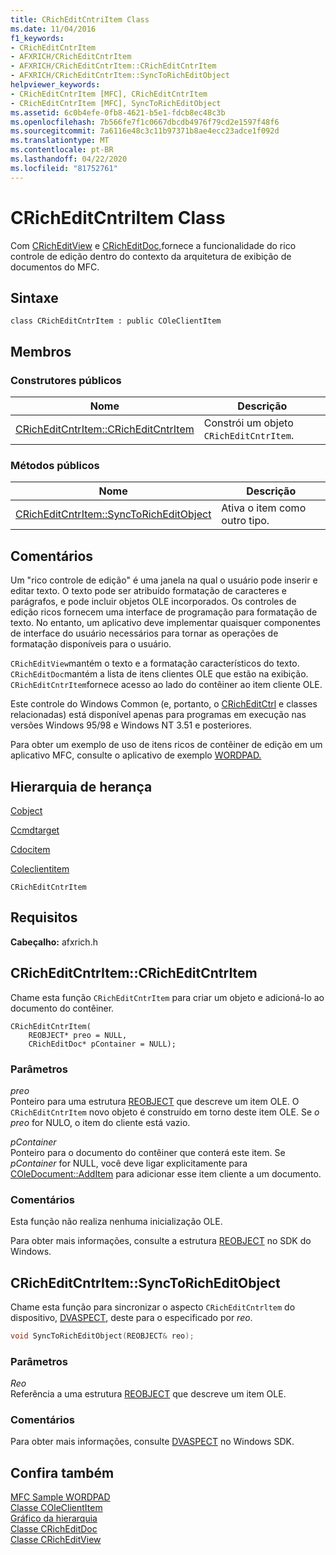 ```yaml
---
title: CRichEditCntriItem Class
ms.date: 11/04/2016
f1_keywords:
- CRichEditCntrItem
- AFXRICH/CRichEditCntrItem
- AFXRICH/CRichEditCntrItem::CRichEditCntrItem
- AFXRICH/CRichEditCntrItem::SyncToRichEditObject
helpviewer_keywords:
- CRichEditCntrItem [MFC], CRichEditCntrItem
- CRichEditCntrItem [MFC], SyncToRichEditObject
ms.assetid: 6c0b4efe-0fb8-4621-b5e1-fdcb8ec48c3b
ms.openlocfilehash: 7b566fe7f1c0667dbcdb4976f79cd2e1597f48f6
ms.sourcegitcommit: 7a6116e48c3c11b97371b8ae4ecc23adce1f092d
ms.translationtype: MT
ms.contentlocale: pt-BR
ms.lasthandoff: 04/22/2020
ms.locfileid: "81752761"
---
```

# <a name="cricheditcntritem-class"></a>CRichEditCntriItem Class

Com [CRichEditView](../../mfc/reference/cricheditview-class.md) e [CRichEditDoc,](../../mfc/reference/cricheditdoc-class.md)fornece a funcionalidade do rico controle de edição dentro do contexto da arquitetura de exibição de documentos do MFC.

## <a name="syntax"></a>Sintaxe

```
class CRichEditCntrItem : public COleClientItem
```

## <a name="members"></a>Membros

### <a name="public-constructors"></a>Construtores públicos

|Nome|Descrição|
|----------|-----------------|
|[CRichEditCntrItem::CRichEditCntrItem](#cricheditcntritem)|Constrói um objeto `CRichEditCntrItem`.|

### <a name="public-methods"></a>Métodos públicos

|Nome|Descrição|
|----------|-----------------|
|[CRichEditCntrItem::SyncToRichEditObject](#synctoricheditobject)|Ativa o item como outro tipo.|

## <a name="remarks"></a>Comentários

Um "rico controle de edição" é uma janela na qual o usuário pode inserir e editar texto. O texto pode ser atribuído formatação de caracteres e parágrafos, e pode incluir objetos OLE incorporados. Os controles de edição ricos fornecem uma interface de programação para formatação de texto. No entanto, um aplicativo deve implementar quaisquer componentes de interface do usuário necessários para tornar as operações de formatação disponíveis para o usuário.

`CRichEditView`mantém o texto e a formatação característicos do texto. `CRichEditDoc`mantém a lista de itens clientes OLE que estão na exibição. `CRichEditCntrItem`fornece acesso ao lado do contêiner ao item cliente OLE.

Este controle do Windows Common (e, portanto, o [CRichEditCtrl](../../mfc/reference/cricheditctrl-class.md) e classes relacionadas) está disponível apenas para programas em execução nas versões Windows 95/98 e Windows NT 3.51 e posteriores.

Para obter um exemplo de uso de itens ricos de contêiner de edição em um aplicativo MFC, consulte o aplicativo de exemplo [WORDPAD.](../../overview/visual-cpp-samples.md)

## <a name="inheritance-hierarchy"></a>Hierarquia de herança

[Cobject](../../mfc/reference/cobject-class.md)

[Ccmdtarget](../../mfc/reference/ccmdtarget-class.md)

[Cdocitem](../../mfc/reference/cdocitem-class.md)

[Coleclientitem](../../mfc/reference/coleclientitem-class.md)

`CRichEditCntrItem`

## <a name="requirements"></a>Requisitos

**Cabeçalho:** afxrich.h

## <a name="cricheditcntritemcricheditcntritem"></a><a name="cricheditcntritem"></a>CRichEditCntrItem::CRichEditCntrItem

Chame esta função `CRichEditCntrItem` para criar um objeto e adicioná-lo ao documento do contêiner.

```
CRichEditCntrItem(
    REOBJECT* preo = NULL,
    CRichEditDoc* pContainer = NULL);
```

### <a name="parameters"></a>Parâmetros

*preo*<br/>
Ponteiro para uma estrutura [REOBJECT](/windows/win32/api/richole/ns-richole-reobject) que descreve um item OLE. O `CRichEditCntrItem` novo objeto é construído em torno deste item OLE. Se *o preo* for NULO, o item do cliente está vazio.

*pContainer*<br/>
Ponteiro para o documento do contêiner que conterá este item. Se *pContainer* for NULL, você deve ligar explicitamente para [COleDocument::AddItem](../../mfc/reference/coledocument-class.md#additem) para adicionar esse item cliente a um documento.

### <a name="remarks"></a>Comentários

Esta função não realiza nenhuma inicialização OLE.

Para obter mais informações, consulte a estrutura [REOBJECT](/windows/win32/api/richole/ns-richole-reobject) no SDK do Windows.

## <a name="cricheditcntritemsynctoricheditobject"></a><a name="synctoricheditobject"></a>CRichEditCntrItem::SyncToRichEditObject

Chame esta função para sincronizar o aspecto `CRichEditCntrltem` do dispositivo, [DVASPECT](/windows/win32/api/wtypes/ne-wtypes-dvaspect), deste para o especificado por *reo*.

```cpp
void SyncToRichEditObject(REOBJECT& reo);
```

### <a name="parameters"></a>Parâmetros

*Reo*<br/>
Referência a uma estrutura [REOBJECT](/windows/win32/api/richole/ns-richole-reobject) que descreve um item OLE.

### <a name="remarks"></a>Comentários

Para obter mais informações, consulte [DVASPECT](/windows/win32/api/wtypes/ne-wtypes-dvaspect) no Windows SDK.

## <a name="see-also"></a>Confira também

[MFC Sample WORDPAD](../../overview/visual-cpp-samples.md)<br/>
[Classe COleClientItem](../../mfc/reference/coleclientitem-class.md)<br/>
[Gráfico da hierarquia](../../mfc/hierarchy-chart.md)<br/>
[Classe CRichEditDoc](../../mfc/reference/cricheditdoc-class.md)<br/>
[Classe CRichEditView](../../mfc/reference/cricheditview-class.md)
